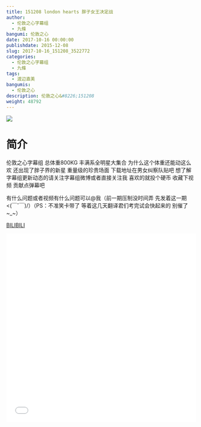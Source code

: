 ```yaml
---
title: 151208 london hearts 胖子女王决定战
author: 
  - 伦敦之心字幕组
  - 九條
bangumi: 伦敦之心
date: 2017-10-16 00:00:00
publishdate: 2015-12-08
slug: 2017-10-16_151208_3522772
categories: 
  - 伦敦之心字幕组
  - 九條
tags: 
  - 渡辺直美
bangumis: 
  - 伦敦之心
description: 伦敦之心&#8226;151208
weight: 48792
---
```


![](https://i.imgur.com/0i9JvtW.jpg)

# 简介  
伦敦之心字幕组 总体重800KG 丰满系全明星大集合 为什么这个体重还能动这么欢 还出现了胖子界的新星 重量级的珍贵场面 下载地址在男女纠察队贴吧 想了解字幕组更新动态的请关注字幕组微博或者直接关注我 喜欢的就投个硬币 收藏下视频 贡献点弹幕吧


有什么问题或者视频有什么问题可以@我（前一期压制没时间弄 先发着这一期&lt;(￣ˇ￣)/）（PS：不准笑卡带了 等着这几天翻译君们考完试会快起来的 别催了~_~）

  [BILIBILI](https://www.bilibili.com/video/av3522772/)


<div class="vcontainer">  <iframe class='video' src="//www.bilibili.com/html/html5player.html?cid=5603153&aid=3522772" width="100%" height="500" frameborder="0" allowfullscreen="allowfullscreen"></iframe></div>

